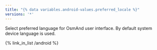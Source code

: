 ```yaml
---
title: "{% data variables.android-values.preferred_locale %}"
versions: '*'
---
```

Select preferred language for OsmAnd user interface. By default system device language is used.

{% link_in_list /android %}